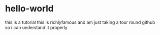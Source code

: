# hello-world
this is a tutorial
this is richlyfamous and am just taking a tour round github so i can understand it properly
